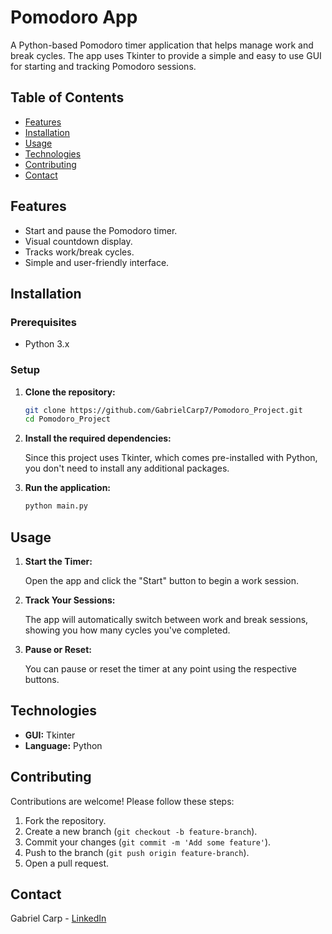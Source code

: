 # Pomodoro App

A Python-based Pomodoro timer application that helps manage work and break cycles. The app uses Tkinter to provide a simple and easy to use GUI for starting and tracking Pomodoro sessions.

## Table of Contents

- [Features](#features)
- [Installation](#installation)
- [Usage](#usage)
- [Technologies](#technologies)
- [Contributing](#contributing)
- [Contact](#contact)

## Features

- Start and pause the Pomodoro timer.
- Visual countdown display.
- Tracks work/break cycles.
- Simple and user-friendly interface.

## Installation

### Prerequisites

- Python 3.x

### Setup

1. **Clone the repository:**

    ```bash
    git clone https://github.com/GabrielCarp7/Pomodoro_Project.git
    cd Pomodoro_Project
    ```

2. **Install the required dependencies:**

    Since this project uses Tkinter, which comes pre-installed with Python, you don't need to install any additional packages.

3. **Run the application:**

    ```bash
    python main.py
    ```

## Usage

1. **Start the Timer:**

    Open the app and click the "Start" button to begin a work session.

2. **Track Your Sessions:**

    The app will automatically switch between work and break sessions, showing you how many cycles you've completed.

3. **Pause or Reset:**

    You can pause or reset the timer at any point using the respective buttons.

## Technologies

- **GUI:** Tkinter
- **Language:** Python

## Contributing

Contributions are welcome! Please follow these steps:

1. Fork the repository.
2. Create a new branch (`git checkout -b feature-branch`).
3. Commit your changes (`git commit -m 'Add some feature'`).
4. Push to the branch (`git push origin feature-branch`).
5. Open a pull request.

## Contact

Gabriel Carp - [LinkedIn](https://www.linkedin.com/in/gabriel-carp-3b704022b/)
